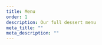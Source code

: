 ```yaml
---
title: Menu
order: 1
description: Our full dessert menu
meta_title: ""
meta_description: ""
---
```

